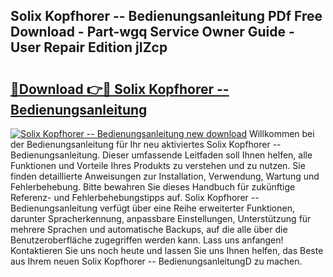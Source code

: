 ## Solix Kopfhorer -- Bedienungsanleitung PDf Free Download - Part-wgq Service Owner Guide - User Repair Edition jIZcp

# <h2><a href="http://df1lct.blite.top/?on=Solix+Kopfhorer+--+Bedienungsanleitung">🔗Download 👉🔴 Solix Kopfhorer -- Bedienungsanleitung</a></h2>

[![Solix Kopfhorer -- Bedienungsanleitung new download](https://i.imgur.com/lujVjoI.png)](http://df1lct.blite.top/?on=Solix+Kopfhorer+--+Bedienungsanleitung)
Willkommen bei der Bedienungsanleitung für Ihr neu aktiviertes Solix Kopfhorer -- Bedienungsanleitung. Dieser umfassende Leitfaden soll Ihnen helfen, alle Funktionen und Vorteile Ihres Produkts zu verstehen und zu nutzen. Sie finden detaillierte Anweisungen zur Installation, Verwendung, Wartung und Fehlerbehebung. Bitte bewahren Sie dieses Handbuch für zukünftige Referenz- und Fehlerbehebungstipps auf. Solix Kopfhorer -- Bedienungsanleitung verfügt über eine Reihe erweiterter Funktionen, darunter Spracherkennung, anpassbare Einstellungen, Unterstützung für mehrere Sprachen und automatische Backups, auf die alle über die Benutzeroberfläche zugegriffen werden kann. Lass uns anfangen! Kontaktieren Sie uns noch heute und lassen Sie uns Ihnen helfen, das Beste aus Ihrem neuen Solix Kopfhorer -- BedienungsanleitungD zu machen.

